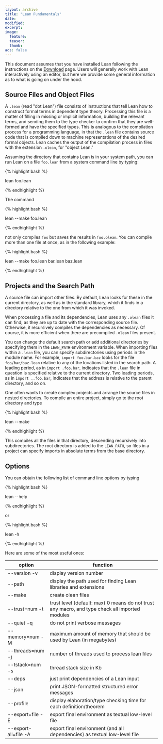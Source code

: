 ```yaml
---
layout: archive
title: "Lean Fundamentals"
date:
modified:
excerpt:
image:
  feature:
  teaser:
  thumb:
ads: false
---
```


This document assumes that you have installed Lean following the instructions on the [Download](../../download) page. Users will generally work with Lean interactively using an editor, but here we provide some general information as to what is going on under the hood.

## Source Files and Object Files

A `.lean` (read "dot Lean") file consists of instructions that tell Lean how to construct formal terms in dependent type theory. Processing this file is a matter of filling in missing or implicit information, building the relevant terms, and sending them to the type checker to confirm that they are well-formed and have the specified types. This is analogous to the compilation process for a programming language, in that the `.lean` file contains source code that is compiled down to machine representations of the desired formal objects. Lean caches the output of the compilation process in files with the extension `.olean`, for "object Lean."

Assuming the directory that contains Lean is in your system path, you can run Lean on a file `foo.lean` from a system command line by typing:

{% highlight bash %}

lean foo.lean

{% endhighlight %}

The command 

{% highlight bash %}

lean --make foo.lean

{% endhighlight %}

not only compiles `foo` but saves the results in `foo.olean`. You can compile more than one file at once, as in the following example:

{% highlight bash %}

lean --make foo.lean bar.lean baz.lean

{% endhighlight %}

## Projects and the Search Path

A source file can import other files. By default, Lean looks for these in the current directory, as well as in the standard library, which it finds in a directory relative to the one from which it was invoked.

When processing a file and its dependencies, Lean uses any `.olean` files it can find, as they are up to date with the corresponding source file. Otherwise, it recursively compiles the dependencies as necessary. Of course, it is more efficient when there are precompiled `.olean` files present.

You can change the default search path or add additional directories by specifying them in the `LEAN_PATH` environment variable. When importing files within a `.lean` file, you can specify subdirectories using periods in the module name. For example, `import foo.bar.baz` looks for the file `foo/bar/baz.lean` relative to any of the locations listed in the search path. A leading period, as in `import .foo.bar`, indicates that the `.lean` file in question is specified relative to the current directory. Two leading periods, as in `import ..foo.bar`, indicates that the address is relative to the parent directory, and so on.

One often wants to create complex projects and arrange the source files in nested directories. To compile an entire project, simply go to the root directory and type

{% highlight bash %}

lean --make

{% endhighlight %}

This compiles all the files in that directory, descending recursively into subdirectories. The root directory is added to the `LEAN_PATH`, so files in a project can specify imports in absolute terms from the base directory.

## Options

You can obtain the following list of command line options by typing

{% highlight bash %}

lean --help

{% endhighlight %}

or

{% highlight bash %}

lean -h

{% endhighlight %}

Here are some of the most useful ones:

| option               | function                                                                                       |
|----------------------| ---------------------------------------------------------------------------------------------- |
|--version -v          | display version number                                                                         |
| --path               | display the path used for finding Lean libraries and extensions                                |
| --make               | create olean files                                                                             |
| --trust=num -t       | trust level (default: max) 0 means do not trust any macro, and type check all imported modules |
| --quiet -q           | do not print verbose messages                                                                  |
| --memory=num -M      | maximum amount of memory that should be used by Lean (in megabytes)                            |
| --threads=num -j     | number of threads used to process lean files                                                   |
| --tstack=num -s      | thread stack size in Kb                                                                        |
| --deps               | just print dependencies of a Lean input                                                        |
| --json               | print JSON-formatted structured error messages                                                 |
| --profile            | display elaboration/type checking time for each definition/theorem                             |
| --export=file -E     | export final environment as textual low-level file                                             |
| --export-all=file -A | export final environment (and all dependencies) as textual low-level file                      |

